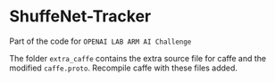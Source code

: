 # ShuffeNet-Tracker

Part of the code for `OPENAI LAB ARM AI Challenge`

The folder `extra_caffe` contains the extra source file for caffe and the modified `caffe.proto`. Recompile caffe with these files added.
